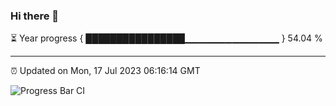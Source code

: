 ### Hi there 👋

⏳ Year progress { ████████████████▁▁▁▁▁▁▁▁▁▁▁▁▁▁ } 54.04 %

---

⏰ Updated on Mon, 17 Jul 2023 06:16:14 GMT

![Progress Bar CI](https://github.com/liununu/liununu/workflows/Progress%20Bar%20CI/badge.svg)
